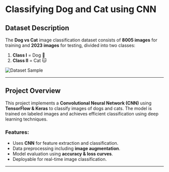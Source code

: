 # Classifying Dog and Cat using CNN
           
## Dataset Description 
 
The **Dog vs Cat** image classification dataset consists of **8005 images** for training and **2023 images** for testing, divided into two classes:

1. **Class I** = Dog 🐶  
2. **Class II** = Cat 🐱  
 
![Dataset Sample](https://imgur.com/d8Qd1hD.gif) 

---

## Project Overview

This project implements a **Convolutional Neural Network (CNN)** using **TensorFlow & Keras** to classify images of dogs and cats. The model is trained on labeled images and achieves efficient classification using deep learning techniques.

### Features:
- Uses **CNN** for feature extraction and classification.
- Data preprocessing including **image augmentation**.
- Model evaluation using **accuracy & loss curves**.
- Deployable for real-time image classification.

---
